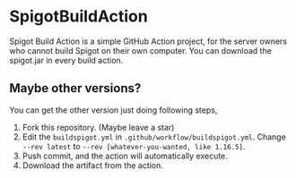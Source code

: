 # SpigotBuildAction
Spigot Build Action is a simple GitHub Action project, for the server owners who cannot build Spigot on their own computer. You can download the spigot.jar in every build action.

## Maybe other versions?
You can get the other version just doing following steps,

1. Fork this repository. (Maybe leave a star)
1. Edit the `buildspigot.yml` in `.github/workflow/buildspigot.yml`. Change `--rev latest` to `--rev [whatever-you-wanted, like 1.16.5]`.
1. Push commit, and the action will automatically execute.
1. Download the artifact from the action.
